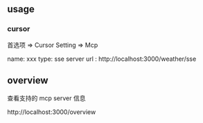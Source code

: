 

## usage

### cursor

首选项 => Cursor Setting => Mcp 

name: xxx
type: sse
server url : http://localhost:3000/weather/sse

## overview

查看支持的 mcp server 信息

http://localhost:3000/overview 
